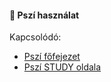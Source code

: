 #### 🔵 Pszí használat

Kapcsolódó:
- [Pszí főfejezet](../080_pszi.md)
- [Pszí STUDY oldala](https://github.com/kaktusztea/km100/wiki/STUDY.pszi) 
